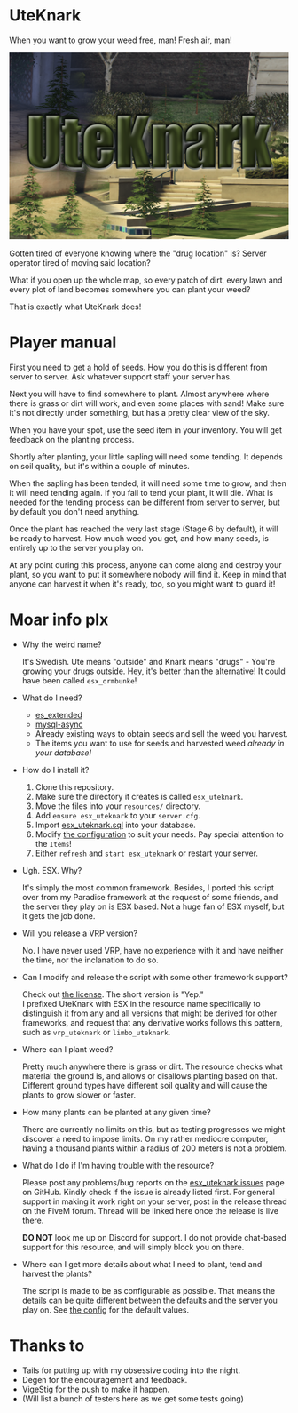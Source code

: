 # UteKnark
When you want to grow your weed free, man! Fresh air, man!

![UteKnark logo](uteknark.png)

Gotten tired of everyone knowing where the "drug location" is? Server operator tired of moving said location?

What if you open up the whole map, so every patch of dirt, every lawn and every plot of land becomes somewhere you can plant your weed?

That is exactly what UteKnark does!

# Player manual

First you need to get a hold of seeds. How you do this is different from server to server. Ask whatever support staff your server has.

Next you will have to find somewhere to plant. Almost anywhere where there is grass or dirt will work, and even some places with sand! Make sure it's not directly under something, but has a pretty clear view of the sky.

When you have your spot, use the seed item in your inventory. You will get feedback on the planting process.

Shortly after planting, your little sapling will need some tending. It depends on soil quality, but it's within a couple of minutes.

When the sapling has been tended, it will need some time to grow, and then it will need tending again. If you fail to tend your plant, it will die. What is needed for the tending process can be different from server to server, but by default you don't need anything.

Once the plant has reached the very last stage (Stage 6 by default), it will be ready to harvest. How much weed you get, and how many seeds, is entirely up to the server you play on.

At any point during this process, anyone can come along and destroy your plant, so you want to put it somewhere nobody will find it. Keep in mind that anyone can harvest it when it's ready, too, so you might want to guard it!

# Moar info plx

- Why the weird name? 

  It's Swedish. Ute means "outside" and Knark means "drugs" - You're growing your drugs outside. Hey, it's better than the alternative! It could have been called `esx_ormbunke`!

- What do I need?

  - [es_extended](https://github.com/ESX-Org/es_extended)
  - [mysql-async](https://github.com/brouznouf/fivem-mysql-async)
  - Already existing ways to obtain seeds and sell the weed you harvest.
  - The items you want to use for seeds and harvested weed *already in your database!*

- How do I install it?

    1. Clone this repository.
    2. Make sure the directory it creates is called `esx_uteknark`.
    3. Move the files into your `resources/` directory.
    4. Add `ensure esx_uteknark` to your `server.cfg`.
    5. Import [esx_uteknark.sql](esx_uteknark.sql) into your database.
    6. Modify [the configuration](config.lua) to suit your needs. Pay special attention to the `Items`!
    7. Either `refresh` and `start esx_uteknark` or restart your server.

- Ugh. ESX. Why?

    It's simply the most common framework. Besides, I ported this script over from my Paradise framework at the request of some friends, and the server they play on is ESX based. Not a huge fan of ESX myself, but it gets the job done.

- Will you release a VRP version?

    No. I have never used VRP, have no experience with it and have neither the time, nor the inclanation to do so.

- Can I modify and release the script with some other framework support?

    Check out [the license](LICENSE). The short version is "Yep."  
    I prefixed UteKnark with ESX in the resource name specifically to distinguish it from any and all versions that might be derived for other frameworks, and request that any derivative works follows this pattern, such as `vrp_uteknark` or `limbo_uteknark`.

- Where can I plant weed?

    Pretty much anywhere there is grass or dirt. The resource checks what material the ground is, and allows or disallows planting based on that. Different ground types have different soil quality and will cause the plants to grow slower or faster.

- How many plants can be planted at any given time?

    There are currently no limits on this, but as testing progresses we might discover a need to impose limits. On my rather mediocre computer, having a thousand plants within a radius of 200 meters is not a problem.

- What do I do if I'm having trouble with the resource?

    Please post any problems/bug reports on the [esx_uteknark issues](https://github.com/DemmyDemon/esx_uteknark/issues) page on GitHub. Kindly check if the issue is already listed first. For general support in making it work right on your server, post in the release thread on the FiveM forum. Thread will be linked here once the release is live there.
    
    **DO NOT** look me up on Discord for support. I do not provide chat-based support for this resource, and will simply block you on there.

- Where can I get more details about what I need to plant, tend and harvest the plants?

    The script is made to be as configurable as possible. That means the details can be quite different between the defaults and the server you play on. See [the config](config.lua) for the default values.

# Thanks to

- Tails for putting up with my obsessive coding into the night.
- Degen for the encouragement and feedback.
- VigeStig for the push to make it happen.
- (Will list a bunch of testers here as we get some tests going)